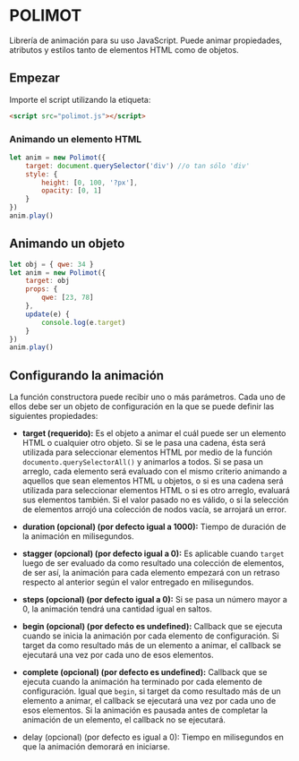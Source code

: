 # POLIMOT

Librería de animación para su uso JavaScript. Puede animar propiedades, atributos y estilos tanto de elementos HTML como de objetos.

## Empezar

Importe el script utilizando la etiqueta:

```html
<script src="polimot.js"></script>
```

### Animando un elemento HTML

```javascript
let anim = new Polimot({
    target: document.querySelector('div') //o tan sólo 'div'
    style: {
        height: [0, 100, '?px'],
        opacity: [0, 1]
    }
})
anim.play()
```

## Animando un objeto

```javascript
let obj = { qwe: 34 }
let anim = new Polimot({
    target: obj
    props: {
        qwe: [23, 78]
    },
    update(e) {
        console.log(e.target)
    }
})
anim.play()
```

## Configurando la animación

La función constructora puede recibir uno o más parámetros. Cada uno de ellos debe ser un objeto de configuración en la que se puede definir las siguientes propiedades:

* **target (requerido):** Es el objeto a animar el cuál puede ser un elemento HTML o cualquier otro objeto. Si se le pasa una cadena, ésta será utilizada para seleccionar elementos HTML por medio de la función `documento.querySelectorAll()` y animarlos a todos. Si se pasa un arreglo, cada elemento será evaluado con el mismo criterio animando a aquellos que sean elementos HTML u objetos, o si es una cadena será utilizada para seleccionar elementos HTML o si es otro arreglo, evaluará sus elementos también. Si el valor pasado no es válido, o si la selección de elementos arrojó una colección de nodos vacía, se arrojará un error.

* **duration (opcional) (por defecto igual a 1000):** Tiempo de duración de la animación en milisegundos.

* **stagger (opcional) (por defecto igual a 0):** Es aplicable cuando `target` luego de ser evaluado da como resultado una colección de elementos, de ser así, la animación para cada elemento empezará con un retraso respecto al anterior según el valor entregado en milisegundos.

* **steps (opcional) (por defecto igual a 0):** Si se pasa un número mayor a 0, la animación tendrá una cantidad igual en saltos.

* **begin (opcional) (por defecto es undefined):** Callback que se ejecuta cuando se inicia la animación por cada elemento de configuración. Si target da como resultado más de un elemento a animar, el callback se ejecutará una vez por cada uno de esos elementos.

* **complete (opcional) (por defecto es undefined):** Callback que se ejecuta cuando la animación ha terminado por cada elemento de configuración. Igual que `begin`, si target da como resultado más de un elemento a animar, el callback se ejecutará una vez por cada uno de esos elementos. Si la animación es pausada antes de completar la animación de un elemento, el callback no se ejecutará.

* delay (opcional) (por defecto es igual a 0): Tiempo en milisegundos en que la animación demorará en iniciarse.


